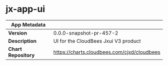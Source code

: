 # jx-app-ui

|App Metadata||
|---|---|
| **Version** | 0.0.0-snapshot-pr-457-2 |
| **Description** | UI for the CloudBees Jxui V3 product |
| **Chart Repository** | https://charts.cloudbees.com/cjxd/cloudbees |
